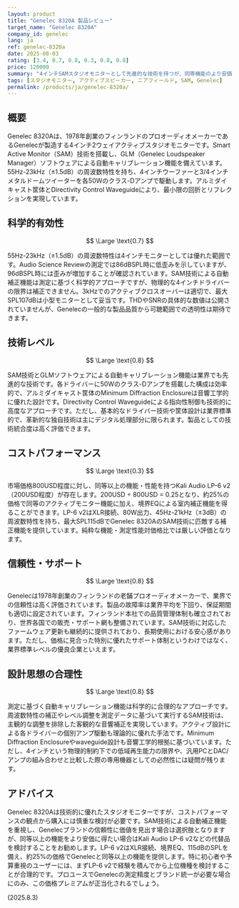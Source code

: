 ```yaml
---
layout: product
title: "Genelec 8320A 製品レビュー"
target_name: "Genelec 8320A"
company_id: genelec
lang: ja
ref: genelec-8320a
date: 2025-08-03
rating: [3.4, 0.7, 0.8, 0.3, 0.8, 0.8]
price: 120000
summary: "4インチSAMスタジオモニターとして先進的な技術を持つが、同等機能のより安価な代替品に対してコストパフォーマンスに課題がある製品"
tags: [スタジオモニター, アクティブスピーカー, ニアフィールド, SAM, Genelec]
permalink: /products/ja/genelec-8320a/
---
```


## 概要

Genelec 8320Aは、1978年創業のフィンランドのプロオーディオメーカーであるGenelecが製造する4インチ2ウェイアクティブスタジオモニターです。Smart Active Monitor（SAM）技術を搭載し、GLM（Genelec Loudspeaker Manager）ソフトウェアによる自動キャリブレーション機能を備えています。55Hz-23kHz（±1.5dB）の周波数特性を持ち、4インチウーファーと3/4インチメタルドームツイーターを各50Wのクラス-Dアンプで駆動します。アルミダイキャスト筐体とDirectivity Control Waveguideにより、最小限の回折とリフレクションを実現しています。

## 科学的有効性

$$ \Large \text{0.7} $$

55Hz-23kHz（±1.5dB）の周波数特性は4インチモニターとしては優れた範囲です。Audio Science Reviewの測定では86dBSPL時に低歪みを示していますが、96dBSPL時には歪みが増加することが確認されています。SAM技術による自動補正機能は測定に基づく科学的アプローチですが、物理的な4インチドライバーの限界は補正できません。3kHzでのアクティブクロスオーバーは適切で、最大SPL107dBは小型モニターとして妥当です。THDやSNRの具体的な数値は公開されていませんが、Genelecの一般的な製品品質から可聴範囲での透明性は期待できます。

## 技術レベル

$$ \Large \text{0.8} $$

SAM技術とGLMソフトウェアによる自動キャリブレーション機能は業界でも先進的な技術です。各ドライバーに50Wのクラス-Dアンプを搭載した構成は効率的で、アルミダイキャスト筐体のMinimum Diffraction Enclosureは音響工学的に優れた設計です。Directivity Control Waveguideによる指向性制御も技術的に高度なアプローチです。ただし、基本的なドライバー技術や筐体設計は業界標準的で、革新的な独自技術は主にデジタル処理部分に限られます。製品としての技術統合度は高く評価できます。

## コストパフォーマンス

$$ \Large \text{0.3} $$

市場価格800USD程度に対し、同等以上の機能・性能を持つKali Audio LP-6 v2（200USD程度）が存在します。200USD ÷ 800USD = 0.25となり、約25%の価格で同等のアクティブモニター機能に加え、境界EQによる室内補正機能を得ることができます。LP-6 v2はXLR接続、80W出力、45Hz-21kHz（±3dB）の周波数特性を持ち、最大SPL115dBでGenelec 8320AのSAM技術に匹敵する補正機能を提供しています。純粋な機能・測定性能対価格比では厳しい評価となります。

## 信頼性・サポート

$$ \Large \text{0.8} $$

Genelecは1978年創業のフィンランドの老舗プロオーディオメーカーで、業界での信頼性は高く評価されています。製品の故障率は業界平均を下回り、保証期間も適切に設定されています。フィンランド本社での品質管理体制も確立されており、世界各国での販売・サポート網も整備されています。SAM技術に対応したファームウェア更新も継続的に提供されており、長期使用における安心感があります。ただし、価格に見合った特別に優れたサポート体制というわけではなく、業界標準レベルの優良企業といえます。

## 設計思想の合理性

$$ \Large \text{0.8} $$

測定に基づく自動キャリブレーション機能は科学的に合理的なアプローチです。周波数特性の補正やレベル調整を測定データに基づいて実行するSAM技術は、主観的な調整を排除した客観的な音響補正を実現しています。アクティブ設計による各ドライバーの個別アンプ駆動も理論的に優れた手法です。Minimum Diffraction Enclosureやwaveguide設計も音響工学的根拠に基づいています。ただし、4インチという物理的制約下での低域再生能力の限界や、汎用PCとDAC/アンプの組み合わせと比較した際の専用機器としての必然性には疑問が残ります。

## アドバイス

Genelec 8320Aは技術的に優れたスタジオモニターですが、コストパフォーマンスの観点から購入には慎重な検討が必要です。SAM技術による自動補正機能を重視し、Genelecブランドの信頼性に価値を見出す場合は選択肢となりますが、同等以上の機能をより安価に得たい場合はKali Audio LP-6 v2などの代替品を検討することをお勧めします。LP-6 v2はXLR接続、境界EQ、115dBのSPLを備え、約25%の価格でGenelecと同等以上の機能を提供します。特に初心者や予算重視のユーザーには、まずLP-6 v2で経験を積んでから上位機種を検討することが合理的です。プロユースでGenelecの測定精度とブランド統一が必要な場合にのみ、この価格プレミアムが正当化されるでしょう。

(2025.8.3)

